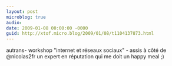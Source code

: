 ```yaml
---
layout: post
microblog: true
audio: 
date: 2009-01-08 00:00:00 -0000
guid: http://xtof.micro.blog/2009/01/08/t1104137873.html
---
```

autrans- workshop "internet et réseaux sociaux" - assis à côté de @nicolas2fr un expert en réputation qui me doit un happy meal ;)
